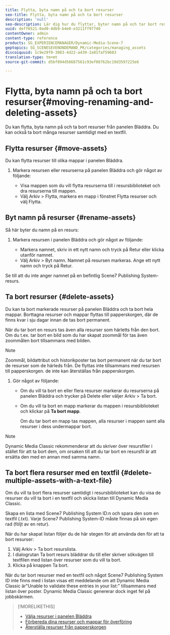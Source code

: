 ```yaml
---
title: Flytta, byta namn på och ta bort resurser
seo-title: Flytta, byta namn på och ta bort resurser
description: 'null'
seo-description: Lär dig hur du flyttar, byter namn på och tar bort resurser.
uuid: deff6521-0ad0-4db9-b4e0-e3211ff97740
contentOwner: admin
content-type: reference
products: SG_EXPERIENCEMANAGER/Dynamic-Media-Scene-7
geptopics: SG_SCENESEVENONDEMAND_PK/categories/managing_assets
discoiquuid: 1c9e29f0-3083-4d22-a439-2a01faf59683
translation-type: tm+mt
source-git-commit: d5bf894d56687561c93ef08762bc19d3597225e6

---
```



# Flytta, byta namn på och ta bort resurser{#moving-renaming-and-deleting-assets}

Du kan flytta, byta namn på och ta bort resurser från panelen Bläddra. Du kan också ta bort många resurser samtidigt med en textfil.

## Flytta resurser {#move-assets}

Du kan flytta resurser till olika mappar i panelen Bläddra.

1. Markera resursen eller resurserna på panelen Bläddra och gör något av följande:

   * Visa mappen som du vill flytta resurserna till i resursbiblioteket och dra resurserna till mappen.
   * Välj Arkiv > Flytta, markera en mapp i fönstret Flytta resurser och välj Flytta.

## Byt namn på resurser {#rename-assets}

Så här byter du namn på en resurs:

1. Markera resursen i panelen Bläddra och gör något av följande:

   * Markera namnet, skriv in ett nytt namn och tryck på Retur eller klicka utanför namnet.
   * Välj Arkiv > Byt namn. Namnet på resursen markeras. Ange ett nytt namn och tryck på Retur.

Se till att du inte anger namnet på en befintlig Scene7 Publishing System-resurs.

## Ta bort resurser {#delete-assets}

Du kan ta bort markerade resurser på panelen Bläddra och ta bort hela mappar. Borttagna resurser och mappar flyttas till papperskorgen, där de finns kvar i sju dagar innan de tas bort permanent.

När du tar bort en resurs tas även alla resurser som härletts från den bort. Om du t.ex. tar bort en bild som du har skapat zoommål för tas även zoommålen bort tillsammans med bilden.

>[!NOTE]
>
>Zoommål, bildattribut och historikposter tas bort permanent när du tar bort de resurser som de härleds från. De flyttas inte tillsammans med resursen till papperskorgen. de inte kan återställas från papperskorgen.

1. Gör något av följande:

   * Om du vill ta bort en eller flera resurser markerar du resurserna på panelen Bläddra och trycker på Delete eller väljer Arkiv > Ta bort.
   * Om du vill ta bort en mapp markerar du mappen i resursbiblioteket och klickar på **Ta bort mapp**.

      Om du tar bort en mapp tas mappen, alla resurser i mappen samt alla resurser i dess undermappar bort.

>[!NOTE]
>
>Dynamic Media Classic rekommenderar att du skriver över resursfiler i stället för att ta bort dem, om orsaken till att du tar bort en resursfil är att ersätta den med en annan med samma namn.

## Ta bort flera resurser med en textfil {#delete-multiple-assets-with-a-text-file}

Om du vill ta bort flera resurser samtidigt i resursbiblioteket kan du visa de resurser du vill ta bort i en textfil och skicka listan till Dynamic Media Classic.

Skapa en lista med Scene7 Publishing System ID:n och spara den som en textfil (.txt). Varje Scene7 Publishing System-ID måste finnas på sin egen rad (följt av en retur).

När du har skapat listan följer du de här stegen för att använda den för att ta bort resurser:

1. Välj Arkiv > Ta bort resurslista.
1. I dialogrutan Ta bort resurs bläddrar du till eller skriver sökvägen till textfilen med listan över resurser som du vill ta bort.
1. Klicka på knappen Ta bort.

När du tar bort resurser med en textfil och något Scene7 Publishing System ID inte finns med i listan visas ett meddelande om att Dynamic Media Classic är&quot;Unable to validate these entries in your list:&quot; tillsammans med listan över poster. Dynamic Media Classic genererar dock inget fel på jobbskärmen.

>[!MORELIKETHIS]
>
>* [Välja resurser i panelen Bläddra](selecting-assets-browse-panel.md#selecting_assets_in_the_browse_panel)
>* [Förbereda dina resurser och mappar för överföring](uploading-files.md#preparing_your_assets_and_folders_for_uploading)
>* [Återställa resurser från papperskorgen](trash-folder.md#restoring_assets_from_the_trash_folder)

